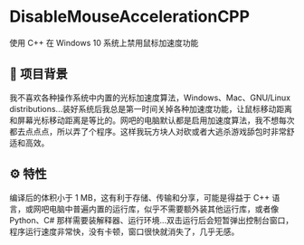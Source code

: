 # DisableMouseAccelerationCPP

使用 C++ 在 Windows 10 系统上禁用鼠标加速度功能

## 🧪 项目背景

我不喜欢各种操作系统中内置的光标加速度算法，Windows、Mac、GNU/Linux distributions...装好系统后我总是第一时间关掉各种加速度功能，让鼠标移动距离和屏幕光标移动距离是等比的。网吧的电脑默认都是启用加速度算法，我不想每次都去点点点，所以弄了个程序。这样我玩方块人对砍或者大逃杀游戏舔包时非常舒适和高效。

## ⚙️ 特性

编译后的体积小于 1 MB，这有利于存储、传输和分享，可能是得益于 C++ 语言，或网吧电脑中普遍内置的运行库，似乎不需要额外装其他运行库，或者像 Python、C# 那样需要装解释器、运行环境...双击运行后会短暂弹出控制台窗口，程序运行速度非常快，没有卡顿，窗口很快就消失了，几乎无感。
